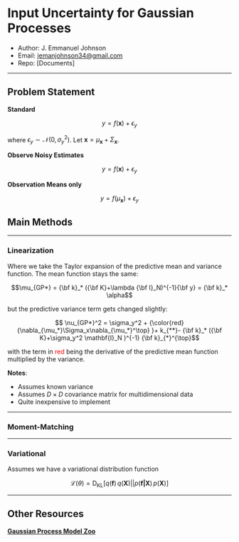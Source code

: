 # Input Uncertainty for Gaussian Processes

* Author: J. Emmanuel Johnson
* Email: jemanjohnson34@gmail.com
* Repo: [Documents]



---

## Problem Statement


**Standard**

$$y = f(\mathbf{x}) + \epsilon_y$$

where $\epsilon_y \sim \mathcal{N}(0, \sigma_y^2)$. Let $\mathbf{x} = \mu_\mathbf{x} + \Sigma_\mathbf{x}$.

**Observe Noisy Estimates**

$$y = f(\mathbf{x}) + \epsilon_y$$

**Observation Means only**



$$y = f(\mu_\mathbf{x}) + \epsilon_y$$




## Main Methods

---

### Linearization

Where we take the Taylor expansion of the predictive mean and variance function. The mean function stays the same:

$$\mu_{GP*} = {\bf k}_* ({\bf K}+\lambda {\bf I}_N)^{-1}{\bf y} = {\bf k}_* \alpha$$

but the predictive variance term gets changed slightly:

$$ \nu_{GP*}^2 = \sigma_y^2 + {\color{red}{\nabla_{\mu_*}\Sigma_x\nabla_{\mu_*}^\top} }+ k_{**}- {\bf k}_* ({\bf K}+\sigma_y^2 \mathbf{I}_N )^{-1} {\bf k}_{*}^{\top}$$

with the term in <font color="red">red</font> being the derivative of the predictive mean function multiplied by the variance.

**Notes**:
* Assumes known variance
* Assumes $D\times D$ covariance matrix for multidimensional data
* Quite inexpensive to implement


---

### Moment-Matching


---

### Variational

Assumes we have a variational distribution function

$$\mathcal{L}(\theta) = \text{D}_{\text{KL}}\left[ q(\mathbf{f})\, q(\mathbf{X}) || p(\mathbf{f|X})\, p(\mathbf{X}) \right]$$


---

## Other Resources


[**Gaussian Process Model Zoo**](https://jejjohnson.github.io/gp_model_zoo/#/)
